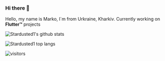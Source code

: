 ### Hi there 👋

Hello, my name is Marko, I`m from Urkraine, Kharkiv. 
Currently working on **Flutter™** projects


![Stardusted1's github stats](https://github-readme-stats.vercel.app/api?username=Stardusted1&show_icons=true&theme=onedark&hide=stars) 

![Stardusted1 top langs](https://github-readme-stats.vercel.app/api/top-langs/?username=stardusted1&layout=compact&hide=html&theme=onedark) 

![visitors](https://visitor-badge.glitch.me/badge?page_id=stardusted1)
